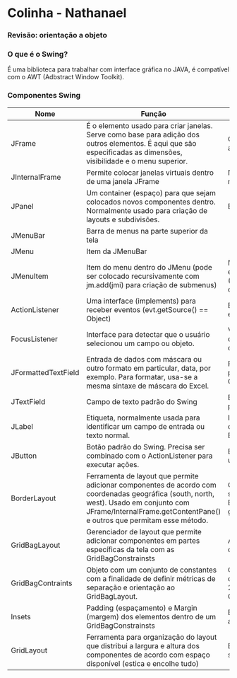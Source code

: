 # Colinha - Nathanael



### Revisão: orientação a objeto





### O que é o Swing?

É uma biblioteca para trabalhar com interface gráfica no JAVA, é compatível com o AWT (Adbstract Window Toolkit).

### Componentes Swing

| Nome                | Função                                                       | Caso de uso                                                  |
| ------------------- | ------------------------------------------------------------ | ------------------------------------------------------------ |
| JFrame              | É o elemento usado para criar janelas. Serve como base para adição dos outros elementos. É aqui que são especificadas as dimensões, visibilidade e o menu superior. | Criação de uma nova tela na aplicação.                       |
| JInternalFrame      | Permite colocar janelas virtuais dentro de uma janela JFrame | Novas subtelas sem abrir novas janelas.                      |
| JPanel              | Um container (espaço) para que sejam colocados novos componentes dentro. Normalmente usado para criação de layouts e subdivisões. | Espaço uma barra lateral.                                    |
| JMenuBar            | Barra de menus na parte superior da tela                     |                                                              |
| JMenu               | Item da JMenuBar                                             |                                                              |
| JMenuItem           | Item do menu dentro do JMenu (pode ser colocado recursivamente com jm.add(jmi) para criação de submenus) | Menu (JMenu) com os estados e submenus (JMenuItem) com as cidades. |
| ActionListener      | Uma interface (implements) para receber eventos (evt.getSource() == Object) | Buscar qual item foi clicado em uma JMenuBar                 |
| FocusListener       | Interface para detectar que o usuário selecionou um campo ou objeto. | Verificar se um input foi clicado ou se o usuário saiu dele. |
| JFormattedTextField | Entrada de dados com máscara ou outro formato em particular, data, por exemplo. Para formatar, usa-se a mesma sintaxe de máscara do Excel. | Formatar a entrada de dados para colocar os pontos do CPF.   |
| JTextField          | Campo de texto padrão do Swing                               | Entrada de código de produto                                 |
| JLabel              | Etiqueta, normalmente usada para identificar um campo de entrada ou texto normal. | Identificar  visualmente o campo de entrada de Endereço.     |
| JButton             | Botão padrão do Swing. Precisa ser combinado com o ActionListener para executar ações. | Botão 'Incluir' para cadastrar um novo registro no banco.    |
| BorderLayout        | Ferramenta de layout que permite adicionar componentes de acordo com coordenadas geográfica (south, north, west). Usado em conjunto com JFrame/InternalFrame.getContentPane() e outros que permitam esse método. | Criação de uma sidebar no sistema com BorderLayout(gapHorizontal, gapVertical) |
| GridBagLayout       | Gerenciador de layout que permite adicionar componentes em partes específicas da tela com as GridBagConstrainsts | Adicionar o espaço para colocar botões na sidebar.           |
| GridBagContraints   | Objeto com um conjunto de constantes com a finalidade de definir métricas de separação e orientação ao GridBagLayout. | Colocar um elemento ao centro e no topo ocupando 2 colunas em um GridBagLayout |
| Insets              | Padding (espaçamento) e Margin (margem) dos elementos dentro de um GridBagConstrainsts | Espaço entre os botões de ação.                              |
| GridLayout          | Ferramenta para organização do layout que distribui a largura e altura dos componentes de acordo com espaço disponível (estica e encolhe tudo) | Botões de ação na barra superior de um sistema.              |



